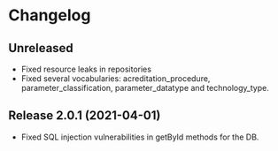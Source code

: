 # Changelog

## Unreleased
- Fixed resource leaks in repositories
- Fixed several vocabularies: acreditation_procedure, parameter_classification, parameter_datatype and technology_type. 

## Release 2.0.1 (2021-04-01)
- Fixed SQL injection vulnerabilities in getById methods for the DB.
